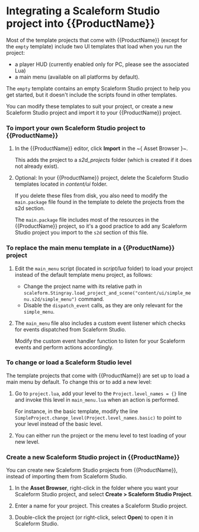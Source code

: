# Integrating a Scaleform Studio project into {{ProductName}}

Most of the template projects that come with {{ProductName}} (except for the `empty` template) include two UI templates that load when you run the project:

*	a player HUD (currently enabled only for PC, please see the associated Lua)
*	a main menu (available on all platforms by default).

The `empty` template contains an empty Scaleform Studio project to help you get started, but it doesn't include the scripts found in other templates.

You can modify these templates to suit your project, or create a new Scaleform Studio project and import it to your {{ProductName}} project.

### To import your own Scaleform Studio project to {{ProductName}}

1. In the {{ProductName}} editor, click **Import** in the ~{ Asset Browser }~.

 	This adds the project to a *s2d_projects* folder (which is created if it does not already exist).

2. Optional: In your {{ProductName}} project, delete the Scaleform Studio templates located in *content/ui* folder.

	If you delete these files from disk, you also need to modify the `main.package` file found in the template to delete the projects from the s2d section.

	The `main.package` file includes most of the resources in the {{ProductName}} project, so it's a good practice to add any Scaleform Studio project you import to the `s2d` section of this file.


### To replace the main menu template in a {{ProductName}} project

1. Edit the `main_menu` script (located in *script/lua* folder) to load your project instead of the default template menu project, as follows:

	*	Change the project name with its relative path in  `scaleform.Stingray.load_project_and_scene("content/ui/simple_menu.s2d/simple_menu")`
command.
	*	Disable the `dispatch_event` calls, as they are only relevant for the `simple_menu`.

2. The `main_menu` file also includes a custom event listener which checks for events dispatched from Scaleform Studio.

	Modify the custom event handler function to listen for your Scaleform events and perform actions accordingly.

### To change or load a Scaleform Studio level

The template projects that come with {{ProductName}} are set up to load a main menu by default. To change this or to add a new level:

1. Go to `project.lua`, add your level to the `Project.level_names = {}` line and invoke this level in `main_menu.lua` when an action is performed.

	For instance, in the basic template, modify the line `SimpleProject.change_level(Project.level_names.basic)` to point to your level instead of the basic level.

2.	You can either run the project or the menu level to test loading of your new level.

### Create a new Scaleform Studio project in {{ProductName}}

You can create new Scaleform Studio projects from {{ProductName}}, instead of importing them from Scaleform Studio.

1. In the **Asset Browser**, right-click in the folder where you want your Scaleform Studio project, and select **Create > Scaleform Studio Project**.

2. Enter a name for your project. This creates a Scaleform Studio project.

3. Double-click the project (or right-click, select **Open**) to open it in Scaleform Studio.
